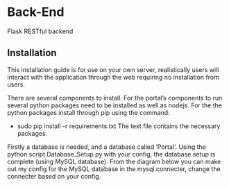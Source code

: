 # Back-End
Flask RESTful backend 


## Installation
This installation guide is for use on your own server, realistically users will interact with the application through the web requiring no installation from users.
 
There are several components to install. For the portal’s components to run several python packages need to be installed  as well as nodejs. For the the python packages install through pip using the command: 
- sudo pip install -r requirements.txt 
The text file contains the necessary packages.
 
Firstly a database is needed, and a database called ‘Portal’. Using the python script Database_Setup.py with your config, the database setup is complete (using MySQL database). From the diagram below you can make out my config for the MySQL database in the mysql.connecter, change the connecter based on your config.



